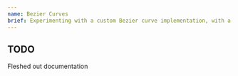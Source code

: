 ```yaml
---
name: Bezier Curves
brief: Experimenting with a custom Bezier curve implementation, with a variable amount of control points.
---
```


## TODO

Fleshed out documentation
